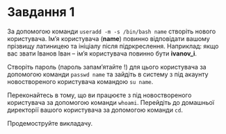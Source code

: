 # Завдання 1

За допомогою команди `useradd -m -s /bin/bash name` створіть нового користувача. Ім’я користувача (**name**) повинно відповідати вашому прізвищу латиницею та ініціалу після підркреслення. Наприклад: якщо вас звати Іванов Іван – ім’я користувача повинно бути **ivanov_i**. 

Створіть пароль (пароль запам’ятайте !) для цього користувача за допомогою команди `passwd name` та
зайдіть в систему з під акаунту новоствореного користувача командою `su name`.

Переконайтесь в тому, що ви працюєте з під новоствореного користувача за допомогою команди `whoami`. Перейдіть до домашньої директорії вашого користувача за допомогою
команди `cd`.

Продемоструйте викладачу.
